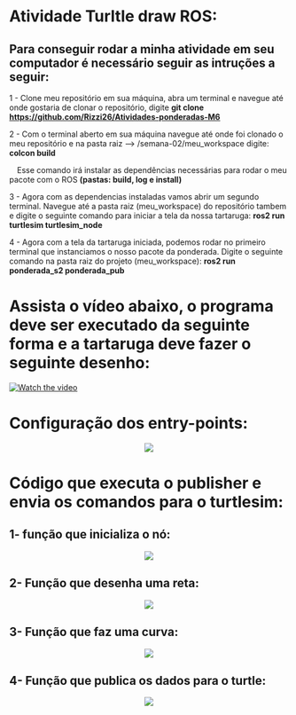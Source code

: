 # Atividade Turltle draw ROS:

## Para conseguir rodar a minha atividade em seu computador é necessário seguir as intruções a seguir:

1 - Clone meu repositório em sua máquina, abra um terminal e navegue até onde gostaria de clonar o repositório, digite <b>git clone https://github.com/Rizzi26/Atividades-ponderadas-M6</b>

2 - Com o terminal aberto em sua máquina navegue até onde foi clonado o meu repositório e na pasta raiz --> /semana-02/meu_workspace digite: <b>colcon build</b>

&emsp;Esse comando irá instalar as dependências necessárias para rodar o meu pacote com o ROS <b>(pastas: build, log e install)</b>

3 - Agora com as dependencias instaladas vamos abrir um segundo terminal. Navegue até a pasta raiz (meu_workspace) do repositório tambem e digite o seguinte comando para iniciar a tela da nossa tartaruga: <b>ros2 run turtlesim turtlesim_node</b>

4 - Agora com a tela da tartaruga iniciada, podemos rodar no primeiro terminal que instanciamos o nosso pacote da ponderada. Digite o seguinte comando na pasta raiz do projeto (meu_workspace): <b>ros2 run ponderada_s2 ponderada_pub</b>

# Assista o vídeo abaixo, o programa deve ser executado da seguinte forma e a tartaruga deve fazer o seguinte desenho:

[![Watch the video](https://davesroboshack.com/wp-content/uploads/2022/11/01_turtlesim-1024x638.png)](https://www.youtube.com/watch?v=4sZb-4vxiIw)

# Configuração dos entry-points:

<div align="center">
  <img src="\img\entry-points.png">
</div>

# Código que executa o publisher e envia os comandos para o turtlesim:

## 1- função que inicializa o nó:

<div align="center">
  <img src="\img\init.png">
</div>

## 2- Função que desenha uma reta:

<div align="center">
  <img src="\img\straight.png">
</div>

## 3- Função que faz uma curva:

<div align="center">
  <img src="\img\curve.png">
</div>

## 4- Função que publica os dados para o turtle:

<div align="center">
  <img src="\img\callback.png">
</div>





